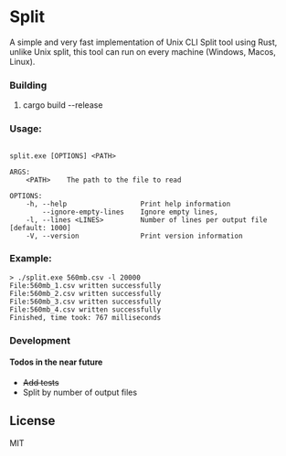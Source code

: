 # Split

A simple and very fast implementation of Unix CLI Split tool using Rust,<br />
unlike Unix split, this tool can run on every machine (Windows, Macos, Linux).

### Building

1. cargo build --release

### Usage:

```

split.exe [OPTIONS] <PATH>

ARGS:
    <PATH>    The path to the file to read

OPTIONS:
    -h, --help                  Print help information
        --ignore-empty-lines    Ignore empty lines,
    -l, --lines <LINES>         Number of lines per output file [default: 1000]
    -V, --version               Print version information

```

### Example:

```
> ./split.exe 560mb.csv -l 20000
File:560mb_1.csv written successfully
File:560mb_2.csv written successfully
File:560mb_3.csv written successfully
File:560mb_4.csv written successfully
Finished, time took: 767 milliseconds
```

### Development

#### Todos in the near future

- ~~Add tests~~
- Split by number of output files

License
----

MIT
